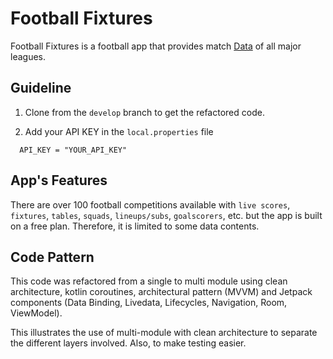 # Football Fixtures
Football Fixtures is a football app that provides match [Data](https://www.football-data.org/) of all major leagues.

## Guideline
1. Clone from the `develop` branch to get the refactored code.

2. Add your API KEY in the `local.properties` file
```
  API_KEY = "YOUR_API_KEY"
```
## App's Features
There are over 100 football competitions available with `live scores`, `fixtures`, `tables`, `squads`, `lineups/subs`, `goalscorers`, etc. 
but the app is built on a free plan. Therefore, it is limited to some data contents.

## Code Pattern
This code was refactored from a single to multi module using clean architecture, kotlin coroutines, architectural pattern (MVVM) and Jetpack components (Data Binding, Livedata, Lifecycles, Navigation, Room, ViewModel).

This illustrates the use of multi-module with clean architecture to separate the different layers involved. Also, to make testing easier.
